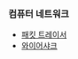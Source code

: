 ### 컴퓨터 네트워크
- [패킷 트레이서](https://www.computernetworkingnotes.com/ccna-study-guide/download-packet-tracer-for-windows-and-linux.html)
- [와이어샤크](https://www.wireshark.org/)
